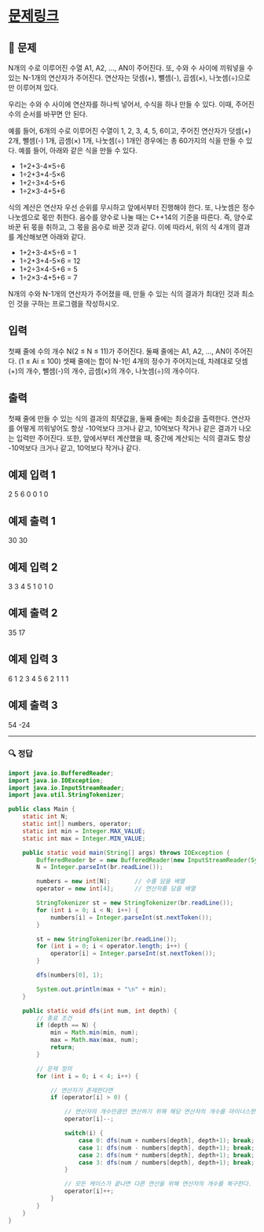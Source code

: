 # [문제링크](https://www.acmicpc.net/problem/14888)

## 📝 문제

N개의 수로 이루어진 수열 A1, A2, ..., AN이 주어진다. 또, 수와 수 사이에 끼워넣을 수 있는 N-1개의 연산자가 주어진다. 연산자는 덧셈(+), 뺄셈(-), 곱셈(×), 나눗셈(÷)으로만 이루어져 있다.

우리는 수와 수 사이에 연산자를 하나씩 넣어서, 수식을 하나 만들 수 있다. 이때, 주어진 수의 순서를 바꾸면 안 된다.

예를 들어, 6개의 수로 이루어진 수열이 1, 2, 3, 4, 5, 6이고, 주어진 연산자가 덧셈(+) 2개, 뺄셈(-) 1개, 곱셈(×) 1개, 나눗셈(÷) 1개인 경우에는 총 60가지의 식을 만들 수 있다. 예를 들어, 아래와 같은 식을 만들 수 있다.

-   1+2+3-4×5÷6
-   1÷2+3+4-5×6
-   1+2÷3×4-5+6
-   1÷2×3-4+5+6

식의 계산은 연산자 우선 순위를 무시하고 앞에서부터 진행해야 한다. 또, 나눗셈은 정수 나눗셈으로 몫만 취한다. 음수를 양수로 나눌 때는 C++14의 기준을 따른다. 즉, 양수로 바꾼 뒤 몫을 취하고, 그 몫을 음수로 바꾼 것과 같다. 이에 따라서, 위의 식 4개의 결과를 계산해보면 아래와 같다.

-   1+2+3-4×5÷6 = 1
-   1÷2+3+4-5×6 = 12
-   1+2÷3×4-5+6 = 5
-   1÷2×3-4+5+6 = 7

N개의 수와 N-1개의 연산자가 주어졌을 때, 만들 수 있는 식의 결과가 최대인 것과 최소인 것을 구하는 프로그램을 작성하시오.

## 입력

첫째 줄에 수의 개수 N(2 ≤ N ≤ 11)가 주어진다. 둘째 줄에는 A1, A2, ..., AN이 주어진다. (1 ≤ Ai ≤ 100) 셋째 줄에는 합이 N-1인 4개의 정수가 주어지는데, 차례대로 덧셈(+)의 개수, 뺄셈(-)의 개수, 곱셈(×)의 개수, 나눗셈(÷)의 개수이다. 

## 출력

첫째 줄에 만들 수 있는 식의 결과의 최댓값을, 둘째 줄에는 최솟값을 출력한다. 연산자를 어떻게 끼워넣어도 항상 -10억보다 크거나 같고, 10억보다 작거나 같은 결과가 나오는 입력만 주어진다. 또한, 앞에서부터 계산했을 때, 중간에 계산되는 식의 결과도 항상 -10억보다 크거나 같고, 10억보다 작거나 같다.

## 예제 입력 1 

2
5 6
0 0 1 0

## 예제 출력 1 

30
30

## 예제 입력 2

3
3 4 5
1 0 1 0

## 예제 출력 2 

35
17

## 예제 입력 3

6
1 2 3 4 5 6
2 1 1 1

## 예제 출력 3 

54
-24

---

### 🔍 정답

```java
import java.io.BufferedReader;
import java.io.IOException;
import java.io.InputStreamReader;
import java.util.StringTokenizer;

public class Main {
    static int N;
    static int[] numbers, operator;
    static int min = Integer.MAX_VALUE;
    static int max = Integer.MIN_VALUE;

    public static void main(String[] args) throws IOException {
        BufferedReader br = new BufferedReader(new InputStreamReader(System.in));
        N = Integer.parseInt(br.readLine());

        numbers = new int[N];       // 수를 담을 배열
        operator = new int[4];      // 연산자를 담을 배열

        StringTokenizer st = new StringTokenizer(br.readLine());
        for (int i = 0; i < N; i++) {
            numbers[i] = Integer.parseInt(st.nextToken());
        }

        st = new StringTokenizer(br.readLine());
        for (int i = 0; i < operator.length; i++) {
            operator[i] = Integer.parseInt(st.nextToken());
        }

        dfs(numbers[0], 1);

        System.out.println(max + "\n" + min);
    }

    public static void dfs(int num, int depth) {
        // 종료 조건
        if (depth == N) {
            min = Math.min(min, num);
            max = Math.max(max, num);
            return;
        }

        // 문제 정의
        for (int i = 0; i < 4; i++) {

            // 연산자가 존재한다면
            if (operator[i] > 0) {

                // 연산자의 개수만큼만 연산하기 위해 해당 연산자의 개수를 마이너스한다.
                operator[i]--;

                switch(i) {
                    case 0: dfs(num + numbers[depth], depth+1); break;
                    case 1: dfs(num - numbers[depth], depth+1); break;
                    case 2: dfs(num * numbers[depth], depth+1); break;
                    case 3: dfs(num / numbers[depth], depth+1); break;
                }

                // 모든 케이스가 끝나면 다른 연산을 위해 연산자의 개수를 복구한다.
                operator[i]++;
            }
        }
    }
}
```